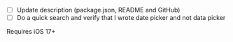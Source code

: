 -   [ ] Update description (package.json, README and GitHub)
-   [ ] Do a quick search and verify that I wrote date picker and not data picker

Requires iOS 17+
